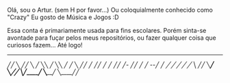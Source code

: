 Olá, sou o Artur. (sem H por favor...)
Ou coloquialmente conhecido como "Crazy"
Eu gosto de Música e Jogos :D

Essa conta é primariamente usada para fins escolares.
Porém sinta-se avontade para fuçar pelos meus repositórios, ou fazer qualquer coisa que curiosos fazem...
Até logo!

   _______     _______    _______     _______    ________ 
  ╱╱       ╲  ╱╱       ╲  ╱       ╲╲  ╱       ╲╲ ╱    ╱   ╲
 ╱╱        ╱ ╱╱        ╱ ╱        ╱╱ ╱-        ╱╱         ╱
╱       --╱ ╱        _╱ ╱         ╱ ╱        _╱ ╲__     ╱╱ 
╲________╱  ╲____╱___╱  ╲___╱____╱  ╲________╱    ╲____╱╱  
